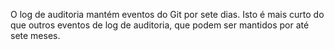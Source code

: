 O log de auditoria mantém eventos do Git por sete dias. Isto é mais curto do que outros eventos de log de auditoria, que podem ser mantidos por até sete meses.
